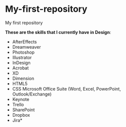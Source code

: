 # My-first-repository
My first repository

**These are the skills that I currently have in Design**:
* AfterEffects
* Dreamweaver
* Photoshop
* Illustrator
* InDesign
* Acrobat
* XD
* Dimension
* HTML5
* CSS Microsoft Office Suite (Word, Excel, PowerPoint,  Outlook/Exchange)
* Keynote
* Trello
* SharePoint
* Dropbox
* Jira*
